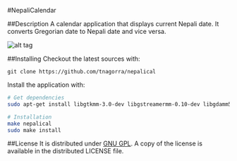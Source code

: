 #NepaliCalendar

##Description
A calendar application that displays current Nepali date. It converts Gregorian date to Nepali date and vice versa.

![alt tag](https://cloud.githubusercontent.com/assets/4928045/8354146/5aeef82e-1b65-11e5-8e60-527f938f42f0.png)

##Installing
Checkout the latest sources with:

    git clone https://github.com/tnagorra/nepalical

Install the application with:

```bash
# Get dependencies
sudo apt-get install libgtkmm-3.0-dev libgstreamermm-0.10-dev libgdamm5.0-dev 

# Installation
make nepalical
sudo make install
```

##License
It is distributed under [GNU GPL][1]. A copy of the license is available in the distributed LICENSE file.


[1]: http://www.gnu.org/licenses/gpl.txt

